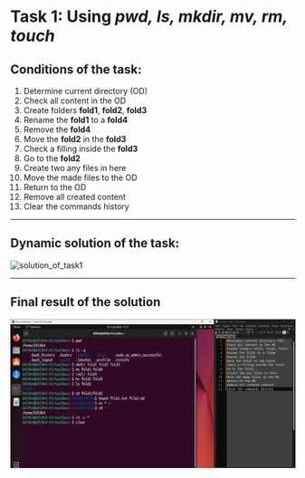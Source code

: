 
# Task 1: Using **_pwd, ls, mkdir, mv, rm, touch_**   
## Conditions of the task:
1. Determine current directory (OD)
2. Check all content in the OD
3. Create folders **fold1**, **fold2**, **fold3**
4. Rename the **fold1** to a **fold4** 
5. Remove the **fold4**
6. Move the **fold2** in the **fold3**
7. Check a filling inside the **fold3**
8. Go to the **fold2**
9. Create two any files in here
10. Move the made files to the OD
11. Return to the OD
12. Remove all created content
13. Clear the commands history
___
## Dynamic solution of the task:
![solution_of_task1](Sourses/Task%201%20(pwd,%20ls,%20mkdir,%20mv,%20rm).gif)
___
## Final result of the solution
![FS](Sourses/Final_solution.png)